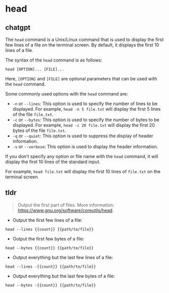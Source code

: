 # head 
## chatgpt 
The `head` command is a Unix/Linux command that is used to display the first few lines of a file on the terminal screen. By default, it displays the first 10 lines of a file.

The syntax of the `head` command is as follows:

```
head [OPTION]... [FILE]...
```

Here, `[OPTION]` and `[FILE]` are optional parameters that can be used with the `head` command. 

Some commonly used options with the `head` command are:

- `-n` or `--lines`: This option is used to specify the number of lines to be displayed. For example, `head -n 5 file.txt` will display the first 5 lines of the file `file.txt`.
- `-c` or `--bytes`: This option is used to specify the number of bytes to be displayed. For example, `head -c 20 file.txt` will display the first 20 bytes of the file `file.txt`.
- `-q` or `--quiet`: This option is used to suppress the display of header information.
- `-v` or `--verbose`: This option is used to display the header information.

If you don't specify any option or file name with the `head` command, it will display the first 10 lines of the standard input.

For example, `head file.txt` will display the first 10 lines of `file.txt` on the terminal screen. 

## tldr 
 
> Output the first part of files.
> More information: <https://www.gnu.org/software/coreutils/head>.

- Output the first few lines of a file:

`head --lines {{count}} {{path/to/file}}`

- Output the first few bytes of a file:

`head --bytes {{count}} {{path/to/file}}`

- Output everything but the last few lines of a file:

`head --lines -{{count}} {{path/to/file}}`

- Output everything but the last few bytes of a file:

`head --bytes -{{count}} {{path/to/file}}`
